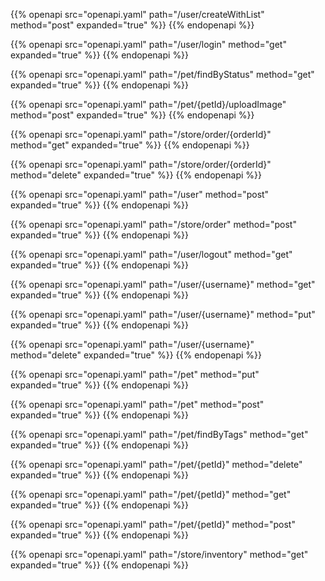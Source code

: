 {{% openapi src="openapi.yaml" path="/user/createWithList" method="post" expanded="true" %}}
{{% endopenapi %}}

{{% openapi src="openapi.yaml" path="/user/login" method="get" expanded="true" %}}
{{% endopenapi %}}

{{% openapi src="openapi.yaml" path="/pet/findByStatus" method="get" expanded="true" %}}
{{% endopenapi %}}

{{% openapi src="openapi.yaml" path="/pet/{petId}/uploadImage" method="post" expanded="true" %}}
{{% endopenapi %}}

{{% openapi src="openapi.yaml" path="/store/order/{orderId}" method="get" expanded="true" %}}
{{% endopenapi %}}

{{% openapi src="openapi.yaml" path="/store/order/{orderId}" method="delete" expanded="true" %}}
{{% endopenapi %}}

{{% openapi src="openapi.yaml" path="/user" method="post" expanded="true" %}}
{{% endopenapi %}}

{{% openapi src="openapi.yaml" path="/store/order" method="post" expanded="true" %}}
{{% endopenapi %}}

{{% openapi src="openapi.yaml" path="/user/logout" method="get" expanded="true" %}}
{{% endopenapi %}}

{{% openapi src="openapi.yaml" path="/user/{username}" method="get" expanded="true" %}}
{{% endopenapi %}}

{{% openapi src="openapi.yaml" path="/user/{username}" method="put" expanded="true" %}}
{{% endopenapi %}}

{{% openapi src="openapi.yaml" path="/user/{username}" method="delete" expanded="true" %}}
{{% endopenapi %}}

{{% openapi src="openapi.yaml" path="/pet" method="put" expanded="true" %}}
{{% endopenapi %}}

{{% openapi src="openapi.yaml" path="/pet" method="post" expanded="true" %}}
{{% endopenapi %}}

{{% openapi src="openapi.yaml" path="/pet/findByTags" method="get" expanded="true" %}}
{{% endopenapi %}}

{{% openapi src="openapi.yaml" path="/pet/{petId}" method="delete" expanded="true" %}}
{{% endopenapi %}}

{{% openapi src="openapi.yaml" path="/pet/{petId}" method="get" expanded="true" %}}
{{% endopenapi %}}

{{% openapi src="openapi.yaml" path="/pet/{petId}" method="post" expanded="true" %}}
{{% endopenapi %}}

{{% openapi src="openapi.yaml" path="/store/inventory" method="get" expanded="true" %}}
{{% endopenapi %}}

